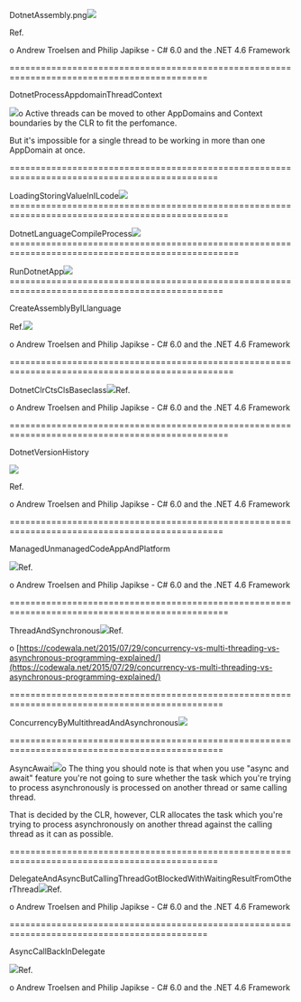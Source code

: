 DotnetAssembly.png![](/assets/DotnetAssembly.png)

Ref.

o Andrew Troelsen and Philip Japikse - C\# 6.0 and the .NET 4.6 Framework

============================================================================================

DotnetProcessAppdomainThreadContext

![](/assets/DotnetProcessAppdomainThreadContext2.png)o Active threads can be moved to other AppDomains and Context boundaries by the CLR to fit the perfomance.

But it's impossible for a single thread to be working in more than one AppDomain at once.

==============================================================================================

LoadingStoringValueInILcode![](/assets/LoadingStoringValueInILcode.png)================================================================================================

DotnetLanguageCompileProcess![](/assets/DotnetLanguageCompileProcess.png)==================================================================================================

RunDotnetApp![](/assets/RunDotnetApp.png)===============================================================================================

CreateAssemblyByILlanguage

Ref.![](/assets/CreateAssemblyByILlanguage.png)

o Andrew Troelsen and Philip Japikse - C\# 6.0 and the .NET 4.6 Framework

=================================================================================================

DotnetClrCtsClsBaseclass![](/assets/DotnetClrCtsClsBaseclass.png)Ref.

o Andrew Troelsen and Philip Japikse - C\# 6.0 and the .NET 4.6 Framework

================================================================================================

DotnetVersionHistory

![](/assets/DotnetVersionHistory.png)

Ref.

o Andrew Troelsen and Philip Japikse - C\# 6.0 and the .NET 4.6 Framework

===============================================================================================

ManagedUnmanagedCodeAppAndPlatform

![](/assets/ManagedUnmanagedCodeAppAndPlatform.png)Ref.

o Andrew Troelsen and Philip Japikse - C\# 6.0 and the .NET 4.6 Framework

================================================================================================

ThreadAndSynchronous![](/assets/ThreadAndSynchronous.png)Ref.

o [https://codewala.net/2015/07/29/concurrency-vs-multi-threading-vs-asynchronous-programming-explained/](https://codewala.net/2015/07/29/concurrency-vs-multi-threading-vs-asynchronous-programming-explained/)

===============================================================================================

ConcurrencyByMultithreadAndAsynchronous![](/assets/ConcurrencyByMultithreadAndAsynchronous2.png)

===============================================================================================

AsyncAwait![](/assets/AsyncAwait.png)o The thing you should note is that when you use "async and await" feature you're not going to sure whether the task which you're trying to process asynchronously is processed on another thread or same calling thread.

That is decided by the CLR, however, CLR allocates the task which you're trying to process asynchronously on another thread against the calling thread as it can as possible.

==============================================================================================

DelegateAndAsyncButCallingThreadGotBlockedWithWaitingResultFromOtherThread![](/assets/DelegateAndAsyncButCallingThreadGotBlockedWithWaitingResultFromOtherThread.png)Ref.

o Andrew Troelsen and Philip Japikse - C\# 6.0 and the .NET 4.6 Framework

============================================================================================

AsyncCallBackInDelegate

![](/assets/AsyncCallBackInDelegate.png)Ref.

o Andrew Troelsen and Philip Japikse - C\# 6.0 and the .NET 4.6 Framework

